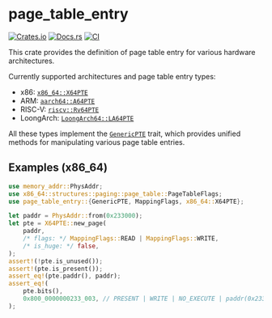 # page_table_entry

[![Crates.io](https://img.shields.io/crates/v/page_table_entry)](https://crates.io/crates/page_table_entry)
[![Docs.rs](https://docs.rs/page_table_entry/badge.svg)](https://docs.rs/page_table_entry)
[![CI](https://github.com/arceos-org/page_table_multiarch/actions/workflows/ci.yml/badge.svg?branch=main)](https://github.com/arceos-org/page_table_multiarch/actions/workflows/ci.yml)

This crate provides the definition of page table entry for various hardware
architectures.

Currently supported architectures and page table entry types:

- x86: [`x86_64::X64PTE`][1]
- ARM: [`aarch64::A64PTE`][2]
- RISC-V: [`riscv::Rv64PTE`][3]
- LoongArch: [`LoongArch64::LA64PTE`][4]

All these types implement the [`GenericPTE`][5] trait, which provides unified
methods for manipulating various page table entries.

[1]: https://docs.rs/page_table_entry/latest/page_table_entry/x86_64/struct.X64PTE.html
[2]: https://docs.rs/page_table_entry/latest/page_table_entry/aarch64/struct.A64PTE.html
[3]: https://docs.rs/page_table_entry/latest/page_table_entry/riscv/struct.Rv64PTE.html
[4]: https://docs.rs/page_table_entry/latest/page_table_entry/loongarch64/struct.LA64PTE.html
[5]: https://docs.rs/page_table_entry/latest/page_table_entry/trait.GenericPTE.html

## Examples (x86_64)

```rust
use memory_addr::PhysAddr;
use x86_64::structures::paging::page_table::PageTableFlags;
use page_table_entry::{GenericPTE, MappingFlags, x86_64::X64PTE};

let paddr = PhysAddr::from(0x233000);
let pte = X64PTE::new_page(
    paddr,
    /* flags: */ MappingFlags::READ | MappingFlags::WRITE,
    /* is_huge: */ false,
);
assert!(!pte.is_unused());
assert!(pte.is_present());
assert_eq!(pte.paddr(), paddr);
assert_eq!(
    pte.bits(),
    0x800_0000000233_003, // PRESENT | WRITE | NO_EXECUTE | paddr(0x233000)
);
```
